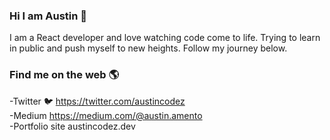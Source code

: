 ### Hi I am Austin 👋

I am a React developer and love watching code come to life. Trying to learn in public and push myself to new heights. Follow my journey below.


### Find me on the web 🌎

-Twitter 🐦 https://twitter.com/austincodez
<br>
-Medium https://medium.com/@austin.amento
<br>
-Portfolio site austincodez.dev 
